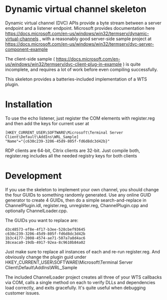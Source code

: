 # Dynamic virtual channel skeleton

Dynamic virtual channel (DVC) APIs provide a byte stream between a server endpoint and a listener endpoint. Microsoft provides documentation here https://docs.microsoft.com/en-us/windows/win32/termserv/dynamic-virtual-channels , with a reasonably good server-side sample project at https://docs.microsoft.com/en-us/windows/win32/termserv/dvc-server-component-example

The client-side sample ( https://docs.microsoft.com/en-us/windows/win32/termserv/dvc-client-plug-in-example ) is quite incomplete, and requires a lot of work before even compiling successfully.

This skeleton provides a batteries-included implementation of a WTS plugin.

# Installation

To use the echo listener, just register the COM elements with register.reg and then add the keys for current user at 

```
[HKEY_CURRENT_USER\SOFTWARE\Microsoft\Terminal Server Client\Default\AddIns\WRL_Sample]
"Name"="{c630c239-3206-45d9-805f-fd6d8dc3d42b}"
```

RDP clients are 64-bit, Citrix clients are 32-bit. Just compile both, register.reg includes all the needed registry keys for both clients

# Development

If you use the skeleton to implement your own channel, you should change the four GUIDs to something randomly generated. Use any online GUID generator to create 4 GUIDs, then do a simple search-and-replace in ChannelPlugin.idl, register.reg, unregister.reg, ChannelPlugin.cpp and optionally ChannelLoader.cpp.

The GUIDs you want to replace are:

```
d3c48573-ef8e-4f17-b3ee-528cbef93645
c630c239-3206-45d9-805f-fd6d8dc3d42b
1b3c4177-2008-4574-ae71-507a7a8d4ac6
38ceaca9-19db-4917-92ea-8c9610b84a02
```

Just make sure to replace all instances of each and re-run register.reg. And obviously change the plugin guid under HKEY_CURRENT_USER\SOFTWARE\Microsoft\Terminal Server Client\Default\AddIns\WRL_Sample

The included ChannelLoader project creates all three of your WTS callbacks via COM, calls a single method on each to verify DLLs and dependencies load correctly, and exits gracefully. It's quite useful when debugging customer issues.